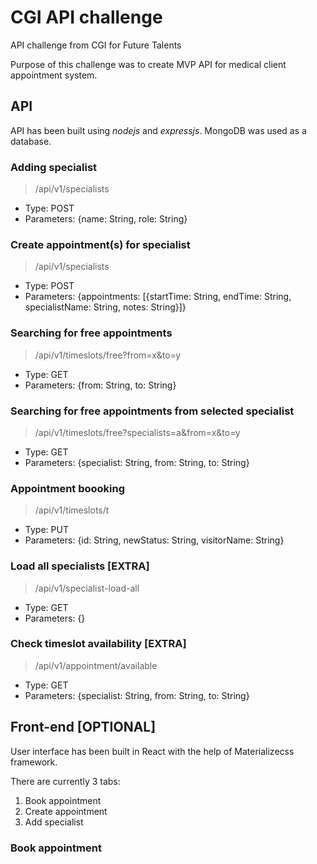 # CGI API challenge

API challenge from CGI for Future Talents

Purpose of this challenge was to create MVP API for medical client appointment system.

## API

API has been built using *nodejs* and *expressjs*. MongoDB was used as a database.

### Adding specialist

> /api/v1/specialists

- Type: POST
- Parameters: {name: String, role: String}

### Create appointment(s) for specialist

> /api/v1/specialists

- Type: POST
- Parameters: {appointments: [{startTime: String, endTime: String, specialistName: String, notes: String}]}

### Searching for free appointments

> /api/v1/timeslots/free?from=x&to=y

- Type: GET
- Parameters: {from: String, to: String}

### Searching for free appointments from selected specialist

> /api/v1/timeslots/free?specialists=a&from=x&to=y

- Type: GET
- Parameters: {specialist: String, from: String, to: String}

### Appointment boooking

> /api/v1/timeslots/t

- Type: PUT
- Parameters: {id: String, newStatus: String, visitorName: String}

### Load all specialists [EXTRA]

> /api/v1/specialist-load-all

- Type: GET
- Parameters: {}

### Check timeslot availability [EXTRA]

> /api/v1/appointment/available

- Type: GET
- Parameters: {specialist: String, from: String, to: String}

## Front-end [OPTIONAL]

User interface has been built in React with the help of Materializecss framework.

There are currently 3 tabs:
1. Book appointment
2. Create appointment
3. Add specialist

### Book appointment


